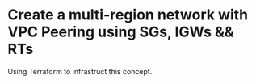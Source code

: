 # Create a multi-region network with VPC Peering using SGs, IGWs && RTs

Using Terraform to infrastruct this concept.